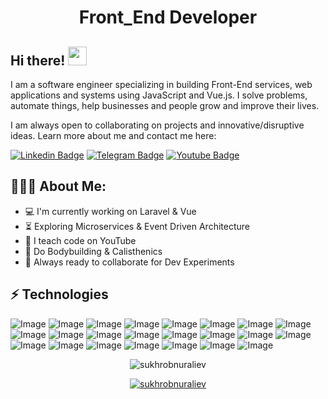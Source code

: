 <h1 align="center">Front_End Developer</h1>

## Hi there! <img src="https://raw.githubusercontent.com/aemmadi/aemmadi/master/wave.gif" width="30px">

I am a software engineer specializing in building Front-End services, web applications and systems using JavaScript and Vue.js. I solve problems, automate things, help businesses and people grow and improve their lives.</br>

I am always open to collaborating on projects and innovative/disruptive ideas. Learn more about me and contact me here:

[![Linkedin Badge](https://img.shields.io/badge/-Salohiddin_Rahmatov-blue?style=flat-square&logo=Linkedin&logoColor=white&link=https://www.linkedin.com/in/salohiddin-rahmatov-1b455925b/)](https://www.linkedin.com/in/salohiddin-rahmatov-1b455925b/) 
[![Telegram Badge](https://img.shields.io/badge/@sukhrobnuraliev-2CA5E0?style=flat-square&logo=telegram&logoColor=white&link=https://t.me/sukhrobnuraliev)](https://t.me/sukhrobnuraliev) 
[![Youtube Badge](https://img.shields.io/badge/@NuraliyevOrgatadi-FF0004?style=flat-square&logo=youtube&logoColor=white&link=https://www.youtube.com/@NuraliyevOrgatadi)](https://www.youtube.com/@NuraliyevOrgatadi)

  
<h2 align="left">👨🏻‍💻 About Me:</h2>

- :computer: I'm currently working on Laravel & Vue
- :hourglass_flowing_sand:  Exploring Microservices & Event Driven Architecture
- :triangular_flag_on_post: I teach code on YouTube
- :muscle: Do Bodybuilding & Calisthenics
- :rocket: Always ready to collaborate for Dev Experiments

## ⚡ Technologies

![Image](https://img.shields.io/badge/Laravel-FF2D20?style=for-the-badge&logo=laravel&logoColor=white)
![Image](https://img.shields.io/badge/php-777BB4?style=for-the-badge&logo=php&logoColor=white)
![Image](https://img.shields.io/badge/MySQL-005C84?style=for-the-badge&logo=mysql&logoColor=white)
![Image](https://img.shields.io/badge/PostgreSQL-316192?style=for-the-badge&logo=postgresql&logoColor=white)
![Image](https://img.shields.io/badge/redis-%23DD0031.svg?&style=for-the-badge&logo=redis&logoColor=white)
![Image](https://img.shields.io/badge/JavaScript-323330?style=for-the-badge&logo=javascript&logoColor=F7DF1E)
![Image](https://img.shields.io/badge/Vue.js-35495E?style=for-the-badge&logo=vuedotjs&logoColor=4FC08D)
![Image](https://img.shields.io/badge/nuxt.js-00C58E?style=for-the-badge&logo=nuxtdotjs&logoColor=white)
![Image](https://img.shields.io/badge/jQuery-0769AD?style=for-the-badge&logo=jquery&logoColor=white)
![Image](https://img.shields.io/badge/AlpineJS-8BC0D0?style=for-the-badge&logo=alpine.js&logoColor=black)
![Image](https://img.shields.io/badge/Tailwind_CSS-38B2AC?style=for-the-badge&logo=tailwind-css&logoColor=white)
![Image](https://img.shields.io/badge/-GraphQL-E10098?style=for-the-badge&logo=graphql)
![Image](https://img.shields.io/badge/-Apollo%20GraphQL-311C87?style=for-the-badge&logo=apollo-graphql)
![Image](https://img.shields.io/badge/Docker-2CA5E0?style=for-the-badge&logo=docker&logoColor=white)
![Image](https://img.shields.io/badge/Nginx-009639?style=for-the-badge&logo=nginx&logoColor=white)
![Image](https://img.shields.io/badge/Apache-D22128?style=for-the-badge&logo=Apache&logoColor=white)
![Image](https://img.shields.io/badge/Linux-FCC624?style=for-the-badge&logo=linux&logoColor=black)
![Image](https://img.shields.io/badge/Git-F05032?style=for-the-badge&logo=git&logoColor=white)
![Image](https://img.shields.io/badge/-HTML5-E34F26?style=for-the-badge&logo=html5&logoColor=white)
![Image](https://img.shields.io/badge/-CSS3-1572B6?style=for-the-badge&logo=css3)
![Image](https://img.shields.io/badge/-Bootstrap-563D7C?style=for-the-badge&logo=bootstrap)
![Image](https://img.shields.io/badge/Git-F05032?style=for-the-badge&logo=git&logoColor=white)
![Image](https://img.shields.io/badge/Figma-F24E1E?style=for-the-badge&logo=figma&logoColor=white)

<p align="center"> <img src="https://github-readme-stats.vercel.app/api?username=sukhrobnuraliev&show_icons=true&theme=gotham" alt="sukhrobnuraliev" />

<p align="center"> <a href="https://github.com/ryo-ma/github-profile-trophy"><img src="https://github-profile-trophy.vercel.app/?username=sukhrobnuraliev&theme=onestar&row=1&margin-w=15&margin-h=15&no-bg=true" alt="sukhrobnuraliev" /></a> </p>
